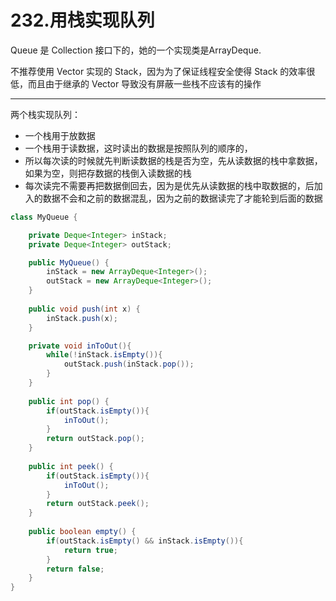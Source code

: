 # 232.用栈实现队列

Queue 是 Collection 接口下的，她的一个实现类是ArrayDeque.

不推荐使用 Vector 实现的 Stack，因为为了保证线程安全使得 Stack 的效率很低，而且由于继承的 Vector 导致没有屏蔽一些栈不应该有的操作

-----

两个栈实现队列：
- 一个栈用于放数据
- 一个栈用于读数据，这时读出的数据是按照队列的顺序的，
- 所以每次读的时候就先判断读数据的栈是否为空，先从读数据的栈中拿数据，如果为空，则把存数据的栈倒入读数据的栈
- 每次读完不需要再把数据倒回去，因为是优先从读数据的栈中取数据的，后加入的数据不会和之前的数据混乱，因为之前的数据读完了才能轮到后面的数据

```java
class MyQueue {

    private Deque<Integer> inStack;
    private Deque<Integer> outStack;

    public MyQueue() {
        inStack = new ArrayDeque<Integer>();
        outStack = new ArrayDeque<Integer>();
    }
    
    public void push(int x) {
        inStack.push(x);
    }

    private void inToOut(){
        while(!inStack.isEmpty()){
            outStack.push(inStack.pop());
        }
    }
    
    public int pop() {
        if(outStack.isEmpty()){
            inToOut();
        }
        return outStack.pop();
    }
    
    public int peek() {
        if(outStack.isEmpty()){
            inToOut();
        }
        return outStack.peek();
    }
    
    public boolean empty() {
        if(outStack.isEmpty() && inStack.isEmpty()){
            return true;
        }
        return false;
    }
}
```